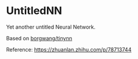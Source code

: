# UntitledNN

Yet another untitled Neural Network.

Based on [borgwang/tinynn](https://github.com/borgwang/tinynn/tree/mini)

Reference: https://zhuanlan.zhihu.com/p/78713744